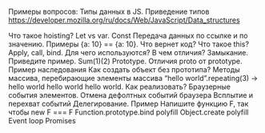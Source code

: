 Примеры вопросов:
Типы данных в JS. Приведение типов
https://developer.mozilla.org/ru/docs/Web/JavaScript/Data_structures


Что такое hoisting?
Let vs var. Const
Передача данных по ссылке и по значению. Примеры
{a: 10} == {a: 10}. Что вернет код?
Что такое this?
Apply, call, bind. Для чего используются? В чем отличия?
Замыкание. Приведите пример.
Sum(1)(2)
Prototype. Отличия proto от prototype. Пример наследования
Как создать объект без прототипа?
Методы массива, перебирающие элементы массива
“hello world”.repeating(3) -> hello world hello world hello world. Как реализовать?
Браузерные события элементов. Отмена дефолтных событий браузера
Всплытие и перехват событий
Делегирование. Пример
Напишите функцию F, так чтобы new F === F
Function.prototype.bind polyfill
Object.create polyfill
Event loop
Promises
